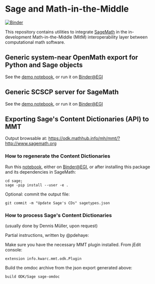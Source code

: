# Sage and Math-in-the-Middle

[![Binder](https://mybinder.org/badge.svg)](https://mybinder.org/v2/gh/OpenDreamKit/MitM-Sage/master)

This repository contains utilities to integrate
[SageMath](http://sagemath.org) in the in-development
Math-in-the-Middle (MitM) interoperability layer between computational
math software.

## Generic system-near OpenMath export for Python and Sage objects

See the [demo notebook](sage/openmath_pickle_demo.ipynb), or run it on
[Binder@EGI](https://binderhub.fedcloud-tf.fedcloud.eu/v2/gh/OpenDreamKit/MitM-Sage/master?filepath=sage/openmath_pickle_demo.ipynb)

## Generic SCSCP server for SageMath

See the [demo notebook](sage/demo_sage_scscp.ipynb), or run it on
[Binder@EGI](https://binderhub.fedcloud-tf.fedcloud.eu/v2/gh/OpenDreamKit/MitM-Sage/master?filepath=sage/demo_sage_scscp.ipynb)

## Exporting Sage's Content Dictionaries (API) to MMT

Output browsable at: https://odk.mathhub.info/mh/mmt/?http://www.sagemath.org

### How to regenerate the Content Dictionaries

Run this [notebook](sage/export.ipynb), either on
[Binder@EGI](https://binderhub.fedcloud-tf.fedcloud.eu/v2/gh/OpenDreamKit/MitM-Sage/master?filepath=sage/export.ipynb),
or after installing this package and its dependencies in SageMath:

    cd sage;
    sage -pip install --user -e .

Optional: commit the output file:

    git commit -m "Update Sage's CDs" sagetypes.json

### How to process Sage's Content Dictionaries

(usually done by Dennis Müller, upon request)

Partial instructions, written by @pdehaye:

Make sure you have the necessary MMT plugin installed. From jEdit console: 

    extension info.kwarc.mmt.odk.Plugin

Build the omdoc archive from the json export generated above:

    build ODK/Sage sage-omdoc
